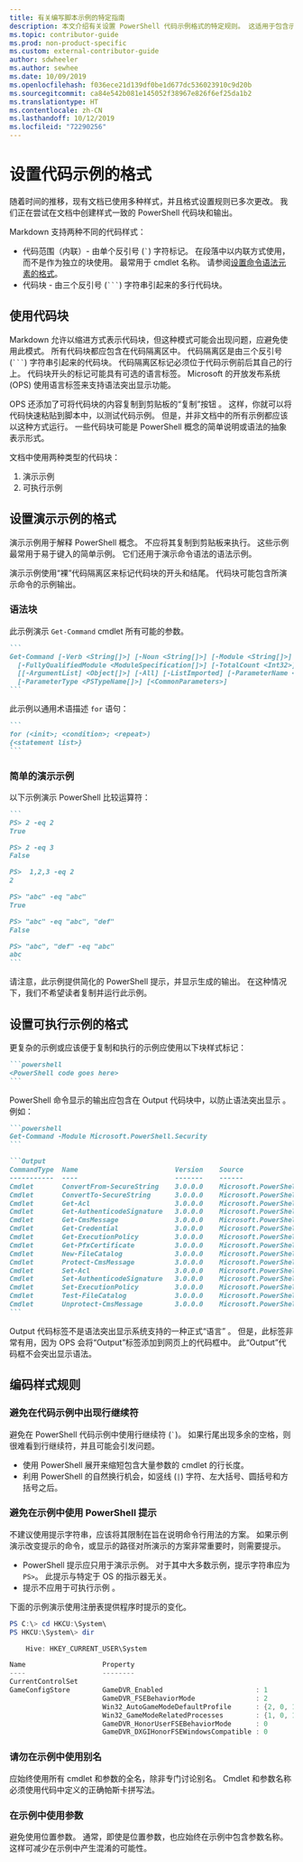 ```yaml
---
title: 有关编写脚本示例的特定指南
description: 本文介绍有关设置 PowerShell 代码示例格式的特定规则。 这适用于包含示例的概念性文章以及 cmdlet 引用。
ms.topic: contributor-guide
ms.prod: non-product-specific
ms.custom: external-contributor-guide
author: sdwheeler
ms.author: sewhee
ms.date: 10/09/2019
ms.openlocfilehash: f036ece21d139df0be1d677dc536023910c9d20b
ms.sourcegitcommit: ca84e542b081e145052f38967e826f6ef25da1b2
ms.translationtype: HT
ms.contentlocale: zh-CN
ms.lasthandoff: 10/12/2019
ms.locfileid: "72290256"
---
```

# <a name="formatting-code-samples"></a>设置代码示例的格式

随着时间的推移，现有文档已使用多种样式，并且格式设置规则已多次更改。 我们正在尝试在文档中创建样式一致的 PowerShell 代码块和输出。

Markdown 支持两种不同的代码样式：

- 代码范围（内联）- 由单个反引号 (`` ` ``) 字符标记。 在段落中以内联方式使用，而不是作为独立的块使用。 最常用于 cmdlet 名称。 请参阅[设置命令语法元素的格式](powershell-style-basic-markdown.md#formatting-command-syntax-elements)。
- 代码块 - 由三个反引号 (`` ``` ``) 字符串引起来的多行代码块。

## <a name="using-code-blocks"></a>使用代码块

Markdown 允许以缩进方式表示代码块，但这种模式可能会出现问题，应避免使用此模式。 所有代码块都应包含在代码隔离区中。 代码隔离区是由三个反引号 (`` ``` ``) 字符串引起来的代码块。 代码隔离区标记必须位于代码示例前后其自己的行上。 代码块开头的标记可能具有可选的语言标签。 Microsoft 的开放发布系统 (OPS) 使用语言标签来支持语法突出显示功能。

OPS 还添加了可将代码块的内容复制到剪贴板的“复制”按钮  。 这样，你就可以将代码快速粘贴到脚本中，以测试代码示例。 但是，并非文档中的所有示例都应该以这种方式运行。 一些代码块可能是 PowerShell 概念的简单说明或语法的抽象表示形式。

文档中使用两种类型的代码块：

1. 演示示例
2. 可执行示例

## <a name="formatting-illustrative-examples"></a>设置演示示例的格式

演示示例用于解释 PowerShell 概念。 不应将其复制到剪贴板来执行。 这些示例最常用于易于键入的简单示例。
它们还用于演示命令语法的语法示例。

演示示例使用“裸”代码隔离区来标记代码块的开头和结尾。 代码块可能包含所演示命令的示例输出。

### <a name="syntax-block"></a>语法块

此示例演示 `Get-Command` cmdlet 所有可能的参数。

~~~markdown
```
Get-Command [-Verb <String[]>] [-Noun <String[]>] [-Module <String[]>]
  [-FullyQualifiedModule <ModuleSpecification[]>] [-TotalCount <Int32>] [-Syntax] [-ShowCommandInfo]
  [[-ArgumentList] <Object[]>] [-All] [-ListImported] [-ParameterName <String[]>]
  [-ParameterType <PSTypeName[]>] [<CommonParameters>]
```
~~~

此示例以通用术语描述 `for` 语句：

~~~markdown
```
for (<init>; <condition>; <repeat>)
{<statement list>}
```
~~~

### <a name="simple-illustration-example"></a>简单的演示示例

以下示例演示 PowerShell 比较运算符：

~~~markdown
```
PS> 2 -eq 2
True

PS> 2 -eq 3
False

PS>  1,2,3 -eq 2
2

PS> "abc" -eq "abc"
True

PS> "abc" -eq "abc", "def"
False

PS> "abc", "def" -eq "abc"
abc
```
~~~

请注意，此示例提供简化的 PowerShell 提示，并显示生成的输出。 在这种情况下，我们不希望读者复制并运行此示例。

## <a name="formatting-executable-examples"></a>设置可执行示例的格式

更复杂的示例或应该便于复制和执行的示例应使用以下块样式标记：

~~~markdown
```powershell
<PowerShell code goes here>
```
~~~

PowerShell 命令显示的输出应包含在 Output 代码块中，以防止语法突出显示  。 例如：

~~~markdown
```powershell
Get-Command -Module Microsoft.PowerShell.Security
```

```Output
CommandType  Name                        Version    Source
-----------  ----                        -------    ------
Cmdlet       ConvertFrom-SecureString    3.0.0.0    Microsoft.PowerShell.Security
Cmdlet       ConvertTo-SecureString      3.0.0.0    Microsoft.PowerShell.Security
Cmdlet       Get-Acl                     3.0.0.0    Microsoft.PowerShell.Security
Cmdlet       Get-AuthenticodeSignature   3.0.0.0    Microsoft.PowerShell.Security
Cmdlet       Get-CmsMessage              3.0.0.0    Microsoft.PowerShell.Security
Cmdlet       Get-Credential              3.0.0.0    Microsoft.PowerShell.Security
Cmdlet       Get-ExecutionPolicy         3.0.0.0    Microsoft.PowerShell.Security
Cmdlet       Get-PfxCertificate          3.0.0.0    Microsoft.PowerShell.Security
Cmdlet       New-FileCatalog             3.0.0.0    Microsoft.PowerShell.Security
Cmdlet       Protect-CmsMessage          3.0.0.0    Microsoft.PowerShell.Security
Cmdlet       Set-Acl                     3.0.0.0    Microsoft.PowerShell.Security
Cmdlet       Set-AuthenticodeSignature   3.0.0.0    Microsoft.PowerShell.Security
Cmdlet       Set-ExecutionPolicy         3.0.0.0    Microsoft.PowerShell.Security
Cmdlet       Test-FileCatalog            3.0.0.0    Microsoft.PowerShell.Security
Cmdlet       Unprotect-CmsMessage        3.0.0.0    Microsoft.PowerShell.Security
```
~~~

Output 代码标签不是语法突出显示系统支持的一种正式“语言”  。
但是，此标签非常有用，因为 OPS 会将“Output”标签添加到网页上的代码框中。
此“Output”代码框不会突出显示语法。

## <a name="coding-style-rules"></a>编码样式规则

### <a name="avoid-line-continuation-in-code-samples"></a>避免在代码示例中出现行继续符

避免在 PowerShell 代码示例中使用行继续符 (`` ` ``)。 如果行尾出现多余的空格，则很难看到行继续符，并且可能会引发问题。

- 使用 PowerShell 展开来缩短包含大量参数的 cmdlet 的行长度。
- 利用 PowerShell 的自然换行机会，如竖线 (`|`) 字符、左大括号、圆括号和方括号之后。

### <a name="avoid-using-powershell-prompts-in-examples"></a>避免在示例中使用 PowerShell 提示

不建议使用提示字符串，应该将其限制在旨在说明命令行用法的方案。 如果示例演示改变提示的命令，或显示的路径对所演示的方案非常重要时，则需要提示。

- PowerShell 提示应只用于演示示例。 对于其中大多数示例，提示字符串应为 `PS>`。 此提示与特定于 OS 的指示器无关。
- 提示不应用于可执行示例  。

下面的示例演示使用注册表提供程序时提示的变化。

```powershell
PS C:\> cd HKCU:\System\
PS HKCU:\System\> dir

    Hive: HKEY_CURRENT_USER\System

Name                   Property
----                   --------
CurrentControlSet
GameConfigStore        GameDVR_Enabled                       : 1
                       GameDVR_FSEBehaviorMode               : 2
                       Win32_AutoGameModeDefaultProfile      : {2, 0, 1, 0...}
                       Win32_GameModeRelatedProcesses        : {1, 0, 1, 0...}
                       GameDVR_HonorUserFSEBehaviorMode      : 0
                       GameDVR_DXGIHonorFSEWindowsCompatible : 0
```

### <a name="do-not-use-aliases-in-examples"></a>请勿在示例中使用别名

应始终使用所有 cmdlet 和参数的全名，除非专门讨论别名。 Cmdlet 和参数名称必须使用代码中定义的正确帕斯卡拼写法。

### <a name="using-parameters-in-examples"></a>在示例中使用参数

避免使用位置参数。 通常，即使是位置参数，也应始终在示例中包含参数名称。 这样可减少在示例中产生混淆的可能性。

